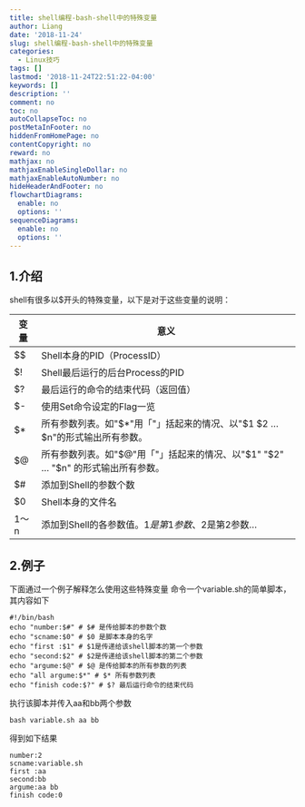```yaml
---
title: shell编程-bash-shell中的特殊变量
author: Liang
date: '2018-11-24'
slug: shell编程-bash-shell中的特殊变量
categories:
  - Linux技巧
tags: []
lastmod: '2018-11-24T22:51:22-04:00'
keywords: []
description: ''
comment: no
toc: no
autoCollapseToc: no
postMetaInFooter: no
hiddenFromHomePage: no
contentCopyright: no
reward: no
mathjax: no
mathjaxEnableSingleDollar: no
mathjaxEnableAutoNumber: no
hideHeaderAndFooter: no
flowchartDiagrams:
  enable: no
  options: ''
sequenceDiagrams:
  enable: no
  options: ''
---
```

## 1.介绍
shell有很多以$开头的特殊变量，以下是对于这些变量的说明：

变量 | 意义
-------|--------------------------------
$$ | Shell本身的PID（ProcessID）
$! | Shell最后运行的后台Process的PID
$? | 最后运行的命令的结束代码（返回值）
$- | 使用Set命令设定的Flag一览
$* | 所有参数列表。如"$*"用「"」括起来的情况、以"$1 $2 … $n"的形式输出所有参数。
$@ | 所有参数列表。如"$@"用「"」括起来的情况、以"$1" "$2" … "$n" 的形式输出所有参数。
$# | 添加到Shell的参数个数
$0 | Shell本身的文件名
$1～$n | 添加到Shell的各参数值。$1是第1参数、$2是第2参数…

## 2.例子
下面通过一个例子解释怎么使用这些特殊变量
命令一个variable.sh的简单脚本，其内容如下

```
#!/bin/bash
echo "number:$#" # $# 是传给脚本的参数个数
echo "scname:$0" # $0 是脚本本身的名字
echo "first :$1" # $1是传递给该shell脚本的第一个参数
echo "second:$2" # $2是传递给该shell脚本的第二个参数
echo "argume:$@" # $@ 是传给脚本的所有参数的列表
echo "all argume:$*" # $* 所有参数列表
echo "finish code:$?" # $? 最后运行命令的结束代码
```

执行该脚本并传入aa和bb两个参数
```
bash variable.sh aa bb
```

得到如下结果

```
number:2
scname:variable.sh
first :aa
second:bb
argume:aa bb
finish code:0
```
